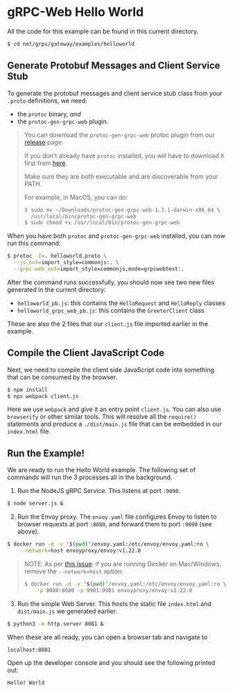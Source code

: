# gRPC-Web Hello World

All the code for this example can be found in this current directory.

```sh
$ cd net/grpc/gateway/examples/helloworld
```


## Generate Protobuf Messages and Client Service Stub

To generate the protobuf messages and client service stub class from your
`.proto` definitions, we need:
 - the `protoc` binary, _and_
 - the `protoc-gen-grpc-web` plugin.

> You can download the `protoc-gen-grpc-web` protoc plugin from our
> [release](https://github.com/grpc/grpc-web/releases) page.
>
> If you don't already have `protoc` installed, you will have to download it
> first from [here](https://github.com/protocolbuffers/protobuf/releases).
>
> Make sure they are both executable and are discoverable from your PATH.
>
> For example, in MacOS, you can do:
>
> ```sh
> $ sudo mv ~/Downloads/protoc-gen-grpc-web-1.3.1-darwin-x86_64 \
>   /usr/local/bin/protoc-gen-grpc-web
> $ sudo chmod +x /usr/local/bin/protoc-gen-grpc-web
> ```


When you have both `protoc` and `protoc-gen-grpc-web` installed, you can now
run this command:

```sh
$ protoc -I=. helloworld.proto \
  --js_out=import_style=commonjs:. \
  --grpc-web_out=import_style=commonjs,mode=grpcwebtext:.
```

After the command runs successfully, you should now see two new files generated
in the current directory:

 - `helloworld_pb.js`: this contains the `HelloRequest` and `HelloReply`
   classes
 - `helloworld_grpc_web_pb.js`: this contains the `GreeterClient` class

These are also the 2 files that our `client.js` file imported earlier in the
example.

## Compile the Client JavaScript Code

Next, we need to compile the client side JavaScript code into something that
can be consumed by the browser.

```sh
$ npm install
$ npx webpack client.js
```

Here we use `webpack` and give it an entry point `client.js`. You can also use
`browserify` or other similar tools. This will resolve all the `require()`
statements and produce a `./dist/main.js` file that can be embedded in our
`index.html` file.

## Run the Example!

We are ready to run the Hello World example. The following set of commands will
run the 3 processes all in the background.

 1. Run the NodeJS gRPC Service. This listens at port `:9090`.

 ```sh
 $ node server.js &
 ```

 2. Run the Envoy proxy. The `envoy.yaml` file configures Envoy to listen to
 browser requests at port `:8080`, and forward them to port `:9090` (see
 above).

 ```sh
 $ docker run -d -v "$(pwd)"/envoy.yaml:/etc/envoy/envoy.yaml:ro \
     --network=host envoyproxy/envoy:v1.22.0
 ```

> NOTE: As per [this issue](https://github.com/grpc/grpc-web/issues/436):
> if you are running Docker on Mac/Windows, remove the `--network=host` option:
>
> ```sh
> $ docker run -d -v "$(pwd)"/envoy.yaml:/etc/envoy/envoy.yaml:ro \
>     -p 8080:8080 -p 9901:9901 envoyproxy/envoy:v1.22.0
>  ```

 3. Run the simple Web Server. This hosts the static file `index.html` and
 `dist/main.js` we generated earlier.

 ```sh
 $ python3 -m http.server 8081 &
 ```

When these are all ready, you can open a browser tab and navigate to

```
localhost:8081
```

Open up the developer console and you should see the following printed out:

```
Hello! World
```

